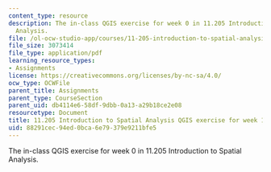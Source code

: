 ```yaml
---
content_type: resource
description: The in-class QGIS exercise for week 0 in 11.205 Introduction to Spatial
  Analysis.
file: /ol-ocw-studio-app/courses/11-205-introduction-to-spatial-analysis-fall-2019/88291cec94ed0bca6e79379e9211bfe5_11.205f19_week_1_qgis.pdf
file_size: 3073414
file_type: application/pdf
learning_resource_types:
- Assignments
license: https://creativecommons.org/licenses/by-nc-sa/4.0/
ocw_type: OCWFile
parent_title: Assignments
parent_type: CourseSection
parent_uid: db4114e6-58df-9dbb-0a13-a29b18ce2e08
resourcetype: Document
title: 11.205 Introduction to Spatial Analysis QGIS exercise for week 1
uid: 88291cec-94ed-0bca-6e79-379e9211bfe5
---
```

The in-class QGIS exercise for week 0 in 11.205 Introduction to Spatial Analysis.